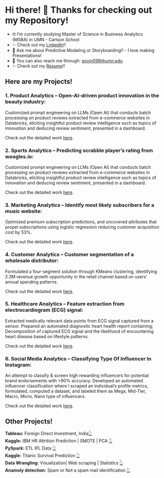 # Hi there! 👋 Thanks for checking out my Repository! 
- 🤓 I’m currently studying Master of Science in Business Analytics (MSBA) in UMN - Carlson School
- ✨ Check out my [LinkedIn](https://www.linkedin.com/in/praveenpkay/)!!
- 💬 Ask me about Predictive Modeling or Storyboarding!! - I love making Presentations!  
- 📧 You can also reach me through: govin098@umn.edu </br>
- ✨ Check out my [Resume](https://t.ly/RFZ7V)!!

## Here are my Projects!

### **1. Product Analytics – Open-AI-driven product innovation in the beauty industry:**

Customized prompt engineering on LLMs (Open AI) that conducts batch processing on product reviews extracted from e-commerce websites in Databricks, eliciting insightful product review intelligence such as topics of innovation and deducing review sentiment, presented in a dashboard.

Check out the detailed work [here](https://github.com/praveenpkay/OpenAI-Driven-Review-Intelligence-In-Beauty-Industry).


### **2. Sports Analytics – Predicting scrabble player’s rating from woogles.io:**

Customized prompt engineering on LLMs (Open AI) that conducts batch processing on product reviews extracted from e-commerce websites in Databricks, eliciting insightful product review intelligence such as topics of innovation and deducing review sentiment, presented in a dashboard.

Check out the detailed work [here](https://github.com/praveenpkay/Scrabble-Rating-Prediction).


### **3. Marketing Analytics – Identify most likely subscribers for a music website:**

Optimized premium subscription predictions, and uncovered attributes that propel subscriptions using logistic regression reducing customer acquisition cost by 53%.

Check out the detailed work [here](https://github.com/praveenpkay/Freemium-To-Premium-Predict-Likely-Subscribers).


### **4. Customer Analytics – Customer segmentation of a wholesale distributor:**

Formulated a four-segment solution through KMeans clustering, identifying 2.3M revenue growth opportunity in the retail channel based on users' annual spending patterns. 

Check out the detailed work [here](https://github.com/praveenpkay/Customer-Segmentation-Wholesale-distributor).


### **5. Healthcare Analytics – Feature extraction from electrocardiogram (ECG) signal:**

Extracted medically relevant data points from ECG signal captured from a sensor. Prepared an automated diagnostic heart health report containing; Decomposition of captured ECG signal and the likelihood of encountering heart disease based on lifestyle patterns.

Check out the detailed work [here](https://github.com/praveenpkay/ECG-feature-extraction-signal-analysis).


### **6. Social Media Analytics – Classifying Type Of Influencer In Instagram:**

An attempt to classify & screen high rewarding influencers for potential brand endorsements with >90% accuracy. Developed an automated influencer classification where I scraped an individual’s profile metrics, formulated, computed a dataset, and labeled them as Mega, Mid-Tier, Macro, Micro, Nano type of influencers.

Check out the detailed work [here](https://github.com/praveenpkay/Instagram-Influencer-Classification).</br>


## Other Projects!
**Tableau:** Foreign Direct Investment, India[:point_up_2:](https://github.com/praveenpkay/Data-Visualization-Data-Cleaning)</br>
**Kaggle:** IBM HR Attrition Prediction | SMOTE | PCA [:point_up_2:](https://github.com/praveenpkay/IBM-HR-Attrition)</br>
**PySpark:** ETL IPL Data [:point_up_2:](https://github.com/praveenpkay/Pyspark-ETL)</br>
**Kaggle:** Titanic Survival Prediction [:point_up_2:](https://github.com/praveenpkay/Titanic-Survival-Prediction)</br>
**Data Wrangling:** Visualization| Web scraping | Statistics [:point_up_2:](https://github.com/praveenpkay/Data-Science-Fundamentals)</br>
**Anamoly detection:** Spam or Not a spam mail identification [:point_up_2:](https://github.com/praveenpkay/SpamBase)</br>


